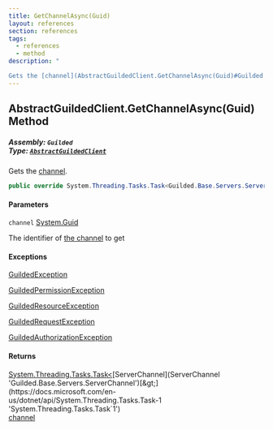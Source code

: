 ```yaml
---
title: GetChannelAsync(Guid)
layout: references
section: references
tags:
  - references
  - method
description: "

Gets the [channel](AbstractGuildedClient.GetChannelAsync(Guid)#Guilded.AbstractGuildedClient.GetChannelAsync(Guid).channel 'Guilded.AbstractGuildedClient.GetChannelAsync(Guid).channel')."
---
```


## AbstractGuildedClient.GetChannelAsync(Guid) Method
##### **Assembly:** `Guilded`<br/>**Type:** [`AbstractGuildedClient`](AbstractGuildedClient 'Guilded.AbstractGuildedClient')

Gets the [channel](AbstractGuildedClient.GetChannelAsync(Guid)#Guilded.AbstractGuildedClient.GetChannelAsync(Guid).channel 'Guilded.AbstractGuildedClient.GetChannelAsync(Guid).channel').

```csharp
public override System.Threading.Tasks.Task<Guilded.Base.Servers.ServerChannel> GetChannelAsync(Guid channel);
```
#### Parameters

<a name='Guilded.AbstractGuildedClient.GetChannelAsync(Guid).channel'></a>

`channel` [System.Guid](https://docs.microsoft.com/en-us/dotnet/api/System.Guid 'System.Guid')

The identifier of [the channel](ServerChannel 'Guilded.Base.Servers.ServerChannel') to get

#### Exceptions

[GuildedException](GuildedException 'Guilded.Base.GuildedException')

[GuildedPermissionException](GuildedPermissionException 'Guilded.Base.GuildedPermissionException')

[GuildedResourceException](GuildedResourceException 'Guilded.Base.GuildedResourceException')

[GuildedRequestException](GuildedRequestException 'Guilded.Base.GuildedRequestException')

[GuildedAuthorizationException](GuildedAuthorizationException 'Guilded.Base.GuildedAuthorizationException')

#### Returns
[System.Threading.Tasks.Task&lt;](https://docs.microsoft.com/en-us/dotnet/api/System.Threading.Tasks.Task-1 'System.Threading.Tasks.Task`1')[ServerChannel](ServerChannel 'Guilded.Base.Servers.ServerChannel')[&gt;](https://docs.microsoft.com/en-us/dotnet/api/System.Threading.Tasks.Task-1 'System.Threading.Tasks.Task`1')  
[channel](AbstractGuildedClient.GetChannelAsync(Guid)#Guilded.AbstractGuildedClient.GetChannelAsync(Guid).channel 'Guilded.AbstractGuildedClient.GetChannelAsync(Guid).channel')